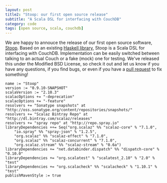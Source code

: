 ```yaml
---
layout: post
title2: "Stoop: our first open source release"
subtitle: "A Scala DSL for interfacing with CouchDB"
category: code
tags: [open source, scala, couchdb]
---
```


We are happy to annouce the release of our first open source software, [Stoop](https://github.com/MonsantoCo/stoop). Based on an existing [Haskell library](http://hackage.haskell.org/package/CouchDB), Stoop is a Scala DSL for interfacing with CouchDB. Implementation can be easily switched between talking to an actual Couch or a fake (mock) one for testing. We've released this under the Modified BSD License, so check it out and let us know if you have any questions, if you find bugs, or even if you have a [pull request](https://github.com/MonsantoCo/stoop/pull/1) to fix something!

    name := "Stoop"
    version := "0.9.10-SNAPSHOT"
    scalaVersion := "2.10.3"
    scalacOptions += "-deprecation"
    scalacOptions += "-feature"
    resolvers += "Sonatype snapshots" at "http://oss.sonatype.org/content/repositories/snapshots/"
    resolvers += "Scalaz Bintray Repo" at "http://dl.bintray.com/scalaz/releases"
    resolvers += "spray repo" at "http://repo.spray.io"
    libraryDependencies ++= Seq("org.scalaz" %% "scalaz-core" % "7.1.0",
        "io.spray" %% "spray-json" % "1.2.5",
        "org.scalaz" %% "scalaz-effect" % "7.1.0",
        "org.scalaz" %% "scalaz-concurrent" % "7.1.0",
        "org.scalaz.stream" %% "scalaz-stream" % "0.6a")
    libraryDependencies += "net.databinder.dispatch" %% "dispatch-core" % "0.10.0"
    libraryDependencies += "org.scalatest" % "scalatest_2.10" % "2.0" % "test"
    libraryDependencies += "org.scalacheck" %% "scalacheck" % "1.10.1" % "test"
    publishMavenStyle := true
